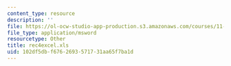 ```yaml
---
content_type: resource
description: ''
file: https://ol-ocw-studio-app-production.s3.amazonaws.com/courses/11-204-planning-communications-and-digital-media-fall-2004/102df5dbf6762693571731aa65f7ba1d_rec4excel.xls
file_type: application/msword
resourcetype: Other
title: rec4excel.xls
uid: 102df5db-f676-2693-5717-31aa65f7ba1d
---
```

